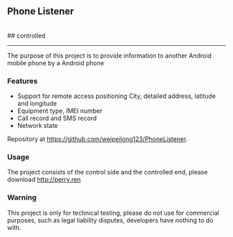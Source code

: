 ## **Phone Listener** 
</br>
## controlled

----------
The purpose of this project is to provide information to another Android mobile phone by a Android phone

### **Features**
 - Support for remote access positioning City, detailed address, latitude and longitude
 - Equipment type, IMEI number
 - Call record and SMS record
 - Network state

Repository at https://github.com/weipeilong123/PhoneListener.

### **Usage**
The project consists of the control side and the controlled end, please download http://perry.ren

### **Warning**
This project is only for technical testing, please do not use for commercial purposes, such as legal liability disputes, developers have nothing to do with.
